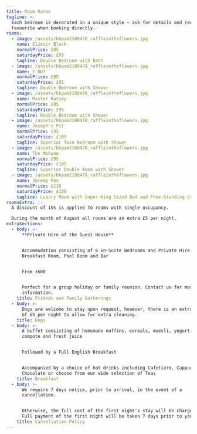 ```yaml
---
title: Room Rates
tagline: >-
  Each bedroom is decorated in a unique style — ask for details and request your
  favourite when booking directly.
rooms:
  - image: /assets/bkpam2100478_raffleintheflowers.jpg
    name: Elzevir Block
    normalPrice: £85
    saturdayPrice: £95
    tagline: Double Bedroom with Bath
  - image: /assets/bkpam2100478_raffleintheflowers.jpg
    name: Y NOT
    normalPrice: £85
    saturdayPrice: £95
    tagline: Double Bedroom with Shower
  - image: /assets/bkpam2100478_raffleintheflowers.jpg
    name: Master Ratsey
    normalPrice: £85
    saturdayPrice: £95
    tagline: Double Bedroom with Shower
  - image: /assets/bkpam2100478_raffleintheflowers.jpg
    name: Joseph's Pit
    normalPrice: £95
    saturdayPrice: £105
    tagline: Superior Twin Bedroom with Shower
  - image: /assets/bkpam2100478_raffleintheflowers.jpg
    name: The Mohune
    normalPrice: £95
    saturdayPrice: £105
    tagline: Superior Double Room with Shower
  - image: /assets/bkpam2100478_raffleintheflowers.jpg
    name: Jeremy Fox
    normalPrice: £110
    saturdayPrice: £120
    tagline: Luxury Room with Super-King Sized Bed and Free-Standing Copper Bath
roomsExtra: |-
  A discount of 15% is applied to rooms with single occupancy.

  During the month of August all rooms are an extra £5 per night.
extraSections:
  - body: >-
      **Private Hire of the Guest House**


      Accommodation consisting of 6 En-Suite Bedrooms and Private Hire of the
      Breakfast Room, Pool Room and Bar


      From £600


      Perfect for a group holiday or family reunion. Contact us for more
      information.
    title: Friends and Family Gatherings
  - body: >-
      Dogs are welcome to stay upon request, however, there is an extra charge
      of £5 per night to allow for extra cleaning.
    title: Dogs
  - body: >-
      A buffet consisting of homemade muffins, cereals, muesli, yogurt, fruit
      compote and fresh juice


      Followed by a Full English Breakfast


      Accompanied by a choice of hot drinks including Cafetiere, Cappuccino, Hot
      Chocolate or choose from our wide selection of Teas
    title: Breakfast
  - body: >-
      We require 7 days notice, prior to arrival, in the event of a
      cancellation.


      Otherwise, the full cost of the first night's stay will be chargeable.
      Full payment of the first night will be taken 7 days prior to your visit. 
    title: Cancellation Policy
---
```


